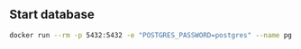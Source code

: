 ## Start database

```sh
docker run --rm -p 5432:5432 -e "POSTGRES_PASSWORD=postgres" --name pg postgres:14
```
